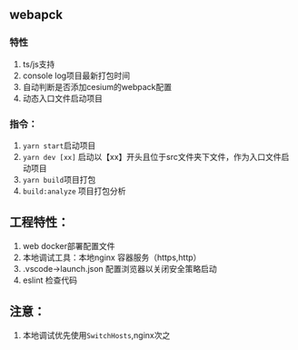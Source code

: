 ## webapck

### 特性
1. ts/js支持
2. console log项目最新打包时间
3. 自动判断是否添加cesium的webpack配置
4. 动态入口文件启动项目

### 指令：
1. ``yarn start``启动项目
2. ``yarn dev [xx]`` 启动以【xx】开头且位于src文件夹下文件，作为入口文件启动项目
3. ``yarn build``项目打包
4. ``build:analyze`` 项目打包分析

## 工程特性：
1. web docker部署配置文件
2. 本地调试工具：本地nginx 容器服务（https,http）
3. .vscode->launch.json 配置浏览器以关闭安全策略启动
4. eslint 检查代码

## 注意：
1. 本地调试优先使用``SwitchHosts``,nginx次之